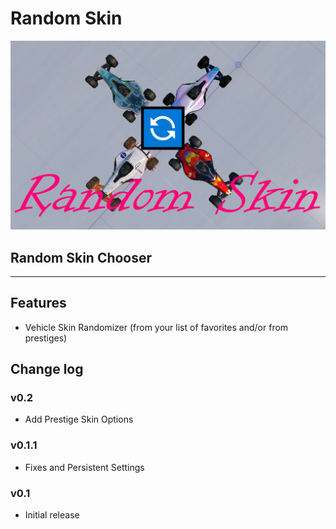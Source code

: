 # Random Skin

![Random Skin](./opfiles/Random_Skin.png)

## Random Skin Chooser

---

## Features
- Vehicle Skin Randomizer (from your list of favorites and/or from prestiges)


## Change log

### v0.2
- Add Prestige Skin Options

### v0.1.1
- Fixes and Persistent Settings

### v0.1
- Initial release

